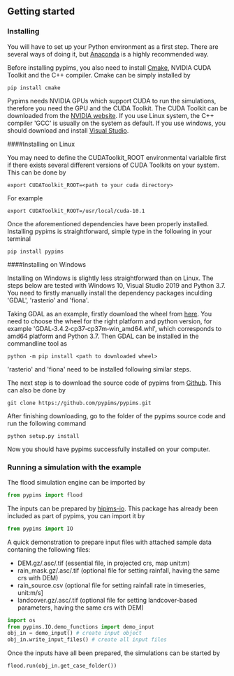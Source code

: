 ## Getting started

### Installing

You will have to set up your Python environment as a first step. There are several ways of doing it, but [Anaconda](https://www.anaconda.com/products/distribution) is a highly recommended way. 

Before installing pypims, you also need to install [Cmake](https://cmake.org/download/), NVIDIA CUDA Toolkit and the C++ compiler. Cmake can be simply installed by

```shell
pip install cmake
```

Pypims needs NVIDIA GPUs which support CUDA to run the simulations, therefore you need the GPU and the CUDA Toolkit. The CUDA Toolkit can be downloaded from the [NVIDIA website](https://developer.nvidia.com/cuda-downloads). If you use Linux system, the C++ compiler 'GCC' is usually on the system as default. If you use windows, you should download and install [Visual Studio](https://visualstudio.microsoft.com/vs/).

####Installing on Linux

You may need to define the CUDAToolkit_ROOT environmental varialble first if there exists several different versions of CUDA Toolkits on your system. This can be done by

```shell
export CUDAToolkit_ROOT=<path to your cuda directory>
```
For example

```shell
export CUDAToolkit_ROOT=/usr/local/cuda-10.1
```

Once the aforementioned dependencies have been properly installed. Installing pypims is straightforward, simple type in the following in your terminal

```shell
pip install pypims
```

####Installing on Windows

Installing on Windows is slightly less straightforward than on Linux. The steps below are tested with Windows 10, Visual Studio 2019 and Python 3.7. You need to firstly manually install the dependency packages inculding 'GDAL', 'rasterio' and 'fiona'. 

Taking GDAL as an example, firstly download the wheel from [here](https://www.lfd.uci.edu/~gohlke/pythonlibs/). You need to choose the wheel for the right platform and python version, for example 'GDAL‑3.4.2‑cp37‑cp37m‑win_amd64.whl', which corresponds to amd64 platform and Python 3.7. Then GDAL can be installed in the commandline tool as

```shell
python -m pip install <path to downloaded wheel>
```

'rasterio' and 'fiona' need to be installed following similar steps.

The next step is to download the source code of pypims from [Github](https://github.com/pypims/pypims). This can also be done by

```shell
git clone https://github.com/pypims/pypims.git
```

After finishing downloading, go to the folder of the pypims source code and run the following command

```shell
python setup.py install
```
Now you should have pypims successfully installed on your computer.

### Running a simulation with the example

The flood simulation engine can be imported by

```python
from pypims import flood
```

The inputs can be prepared by [hipims-io](https://pypi.org/project/hipims-io/). This package has already been included as part of pypims, you can import it by

```python
from pypims import IO
```
A quick demonstration to prepare input files with attached sample data contaning the following files:
- DEM.gz/.asc/.tif (essential file, in projected crs, map unit:m)
- rain_mask.gz/.asc/.tif (optional file for setting rainfall, having the same crs with DEM)
- rain_source.csv (optional file for setting rainfall rate in timeseries, unit:m/s]
- landcover.gz/.asc/.tif (optional file for setting landcover-based parameters, having the same crs with DEM)

```python
import os
from pypims.IO.demo_functions import demo_input
obj_in = demo_input() # create input object
obj_in.write_input_files() # create all input files
```

Once the inputs have all been prepared, the simulations can be started by


```python
flood.run(obj_in.get_case_folder())
```
